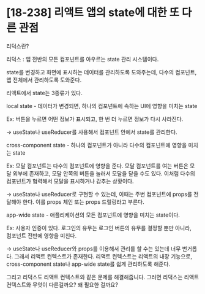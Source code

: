 # \[18-238\] 리액트 앱의 state에 대한 또 다른 관점

  

리덕스란?

리덕스 : 앱 전반의 모든 컴포넌트를 아우르는 state 관리 시스템이다.

state를 변경하고 화면에 표시하는 데이터를 관리하도록 도와주는데, 다수의 컴포넌트, 앱 전체에서 관리하도록 도와준다.

  
  
  

리액트에서 state는 3종류가 있다.

local state - 데이터가 변경되면, 하나의 컴포넌트에 속하는 UI에 영향을 미치는 state

Ex: 버튼을 누르면 어떤 정보가 표시되고, 한 번 더 누르면 정보가 다시 사라진다.

→ useState나 useReducer를 사용해서 컴포넌트 안에서 state를 관리한다.

  

cross-component state - 하나의 컴포넌트가 아니라 다수의 컴포넌트에 영향을 미치는 state

Ex: 모달 컴포넌트는 다수의 컴포넌트에 영향을 준다. 모달 컴포넌트를 여는 버튼은 모달 외부에 존재하고, 모달 안쪽의 버튼을 눌러서 모달을 닫을 수도 있다. 이처럼 다수의 컴포넌트가 협력해서 모달을 표시하거나 감추는 상황이다.

→ useState나 useReducer로 구현할 수 있는데, 이때는 주변 컴포넌트에 props를 전달해야 한다. 이를 props 체인 또는 props 드릴링라고 부른다.

  

app-wide state - 애플리케이션의 모든 컴포넌트에 영향을 미치는 state이다. 

Ex: 사용자 인증이 있다. 로그인의 유무는 로그인 버튼의 유무를 결정할 뿐만 아니라,  컴포넌트 전반에 영향을 미친다.

→ useState나 useReducer와 props를 이용해서 관리를 할 수는 있는데 너무 번거롭다. 그래서 리액트 컨텍스트가 존재한다. 리액트 컨텍스트는 리액트의 내장 기능으로, cross-component state나 app-wide state를 쉽게 관리하도록 해준다.

그리고 리덕스도 리액트 컨텍스트와 같은 문제를 해결해줍니다. 그러면 리덕스는 리액트 컨텍스트와 무엇이 다른걸까요? 왜 필요한 걸까요?